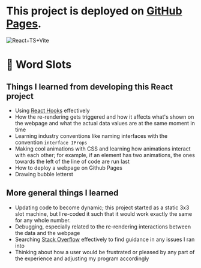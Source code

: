 # This project is deployed on [GitHub Pages](https://mchen610.github.io/WordSlots/).
![React+TS+Vite](https://miro.medium.com/v2/resize:fit:1400/1*A4AhcQBucS8bLpNRq3HCLg.png)

# :slot_machine: Word Slots

## Things I learned from developing this React project
- Using [React Hooks](https://react.dev/reference/react) effectively
- How the re-rendering gets triggered and how it affects what's shown on the webpage and what the actual data values are at the same moment in time
- Learning industry conventions like naming interfaces with the convention `interface IProps`
- Making cool animations with CSS and learning how animations interact with each other; for example, if an element has two animations, the ones towards the left of the line of code are run last
- How to deploy a webpage on Github Pages
- Drawing bubble letterst

## More general things I learned
- Updating code to become dynamic; this project started as a static 3x3 slot machine, but I re-coded it such that it would work exactly the same for any whole number.
- Debugging, especially related to the re-rendering interactions between the data and the webpage
- Searching [Stack Overflow](https://stackoverflow.com/) effectively to find guidance in any issues I ran into
- Thinking about how a user would be frustrated or pleased by any part of the experience and adjusting my program accordingly


